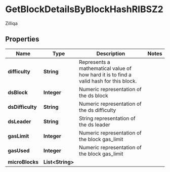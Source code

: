 

# GetBlockDetailsByBlockHashRIBSZ2

Zilliqa

## Properties

| Name | Type | Description | Notes |
|------------ | ------------- | ------------- | -------------|
|**difficulty** | **String** | Represents a mathematical value of how hard it is to find a valid hash for this block. |  |
|**dsBlock** | **Integer** | Numeric representation of the ds block |  |
|**dsDifficulty** | **String** | Numeric representation of the ds difficulty |  |
|**dsLeader** | **String** | String representation of the ds leader |  |
|**gasLimit** | **Integer** | Numeric representation of the block gas_limit |  |
|**gasUsed** | **Integer** | Numeric representation of the block gas_limit |  |
|**microBlocks** | **List&lt;String&gt;** |  |  |



